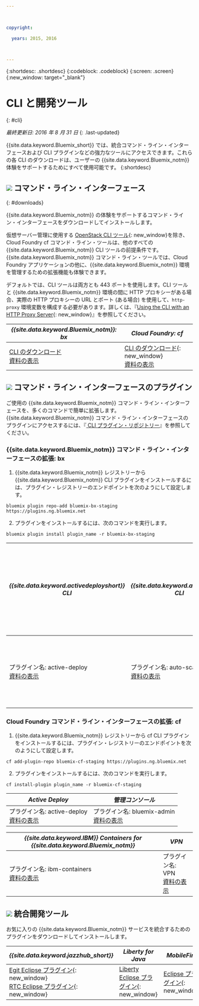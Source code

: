 ```yaml
---

 

copyright:

  years: 2015, 2016

 

---
```


{:shortdesc: .shortdesc}
{:codeblock: .codeblock}
{:screen: .screen}
{:new_window: target="_blank"}

# CLI と開発ツール
{: #cli}

*最終更新日: 2016 年 8 月 31 日*
{: .last-updated}

{{site.data.keyword.Bluemix_short}} では、統合コマンド・ライン・インターフェースおよび CLI プラグインなどの強力なツールにアクセスできます。これらの各 CLI のダウンロードは、ユーザーの {{site.data.keyword.Bluemix_notm}} 体験をサポートするためにすべて使用可能です。
{:shortdesc}

## ![](./images/CLI.svg) コマンド・ライン・インターフェース
{: #downloads}

{{site.data.keyword.Bluemix_notm}} の体験をサポートするコマンド・ライン・インターフェースをダウンロードしてインストールします。 

仮想サーバー管理に使用する [OpenStack CLI ツール](../virtualmachines/vm_index.html#vm_setup_cli){: new_window}を除き、Cloud Foundry cf コマンド・ライン・ツールは、他のすべての {{site.data.keyword.Bluemix_notm}} CLI ツールの前提条件です。{{site.data.keyword.Bluemix_notm}} コマンド・ライン・ツールでは、Cloud Foundry アプリケーションの他に、{{site.data.keyword.Bluemix_notm}} 環境を管理するための拡張機能も体験できます。

デフォルトでは、CLI ツールは両方とも 443 ポートを使用します。CLI ツールと {{site.data.keyword.Bluemix_notm}} 環境の間に HTTP プロキシーがある場合、実際の HTTP プロキシーの URL とポート (ある場合) を使用して、`http-proxy` 環境変数を構成する必要があります。詳しくは、『[Using the CLI with an HTTP Proxy Server](http://docs.cloudfoundry.org/cf-cli/http-proxy.html){: new_window}』を参照してください。


| *{{site.data.keyword.Bluemix_notm}}: bx* | *Cloud Foundry: cf* |
|---------------------|---------------|
| [CLI のダウンロード](http://clis.ng.bluemix.net/)  <br> [資料の表示](./reference/bluemix_cli/index.html)|  [CLI のダウンロード](https://github.com/cloudfoundry/cli/releases){: new_window}  <br> [資料の表示](./reference/cfcommands/index.html) |


## ![](./images/CLI_Plugin.svg) コマンド・ライン・インターフェースのプラグイン

ご使用の {{site.data.keyword.Bluemix_notm}} コマンド・ライン・インターフェースを、多くのコマンドで簡単に拡張します。{{site.data.keyword.Bluemix_notm}} コマンド・ライン・インターフェースのプラグインにアクセスするには、『[ CLI プラグイン・リポジトリー](https://plugins.ng.bluemix.net/)』を参照してください。

### {{site.data.keyword.Bluemix_notm}} コマンド・ライン・インターフェースの拡張: bx

1. {{site.data.keyword.Bluemix_notm}} レジストリーから {{site.data.keyword.Bluemix_notm}} CLI プラグインをインストールするには、プラグイン・レジストリーのエンドポイントを次のようにして設定します。
```
bluemix plugin repo-add bluemix-bx-staging https://plugins.ng.bluemix.net
```
2. プラグインをインストールするには、次のコマンドを実行します。
```
bluemix plugin install plugin_name -r bluemix-bx-staging
```

| *{{site.data.keyword.activedeployshort}} CLI* | *{{site.data.keyword.autoscaling}} CLI* | *ネットワーク・セキュリティー・グループ* |
|-----|-----|-----|
| プラグイン名: active-deploy<br> [資料の表示](../services/ActiveDeploy/cli.html#cli) | プラグイン名: auto-scaling <br> [資料の表示](./plugins/auto-scaling/index.html) |  プラグイン名: nsg <br> [資料の表示](./plugins/networksecuritygroups/index.html)  |


### Cloud Foundry コマンド・ライン・インターフェースの拡張: cf

1. {{site.data.keyword.Bluemix_notm}} レジストリーから cf CLI プラグインをインストールするには、プラグイン・レジストリーのエンドポイントを次のようにして設定します。
```
cf add-plugin-repo bluemix-cf-staging https://plugins.ng.bluemix.net
```
2. プラグインをインストールするには、次のコマンドを実行します。
```
cf install-plugin plugin_name -r bluemix-cf-staging
```

| *Active Deploy* | *管理コンソール* | 
|-----------------|-----------------|
| プラグイン名: active-deploy<br>  [資料の表示](../services/ActiveDeploy/cli.html#cli) |  プラグイン名: bluemix-admin<br> [資料の表示](../cli/plugins/bluemix_admin/index.html) | 

| *{{site.data.keyword.IBM}} Containers for {{site.data.keyword.Bluemix_notm}}* | *VPN* |
|-----------------|-----------------|
| プラグイン名: ibm-containers<br> [資料の表示](https://www.{DomainName}/docs/containers/container_cli_cfic.html#container_cli_cfic) | プラグイン名: VPN <br> [資料の表示](./plugins/vpn/index.html) |

<!-- View docs link for bluemix-admin plug-in cannot go live until December time frame. Check in with Michelle -->


## ![](./images/Integrated_Dev_Tools.svg) 統合開発ツール

お気に入りの {{site.data.keyword.Bluemix_notm}} サービスを統合するためのプラグインをダウンロードしてインストールします。

| *{{site.data.keyword.jazzhub_short}}* | *Liberty for Java* | *MobileFirst* | *{{site.data.keyword.rules_short}}* |
|-------------|----------|----------|----------|
| [Egit Eclipse プラグイン](https://hub.jazz.net/docs/reference/gitclient/#eclipse_using_egit){: new_window} <br> [RTC Eclipse プラグイン](https://hub.jazz.net/docs/reference/gitclient/#eclipse_using_rtc){: new_window} | [Liberty Eclipse プラグイン](https://developer.ibm.com/wasdev/downloads/liberty-profile-using-eclipse/){: new_window} | [Eclipse プラグイン](https://marketplace.eclipse.org/content/ibm-mobilefirst-platform-studio){: new_window} | [Rules Designer Eclipse プラグイン](../services/rules/index.html#rulov002) |
